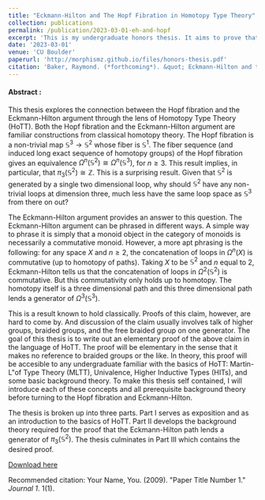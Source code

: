 ```yaml
---
title: "Eckmann-Hilton and The Hopf Fibration in Homotopy Type Theory"
collection: publications
permalink: /publication/2023-03-01-eh-and-hopf
excerpt: 'This is my undergraduate honors thesis. It aims to prove that the Eckmann-Hilton path can be used to construct a generator of $\pi_3(\mathbb{S}^2)$'.
date: '2023-03-01'
venue: 'CU Boulder'
paperurl: 'http://morphismz.github.io/files/honors-thesis.pdf'
citation: 'Baker, Raymond. (*forthcoming*). &quot; Eckmann-Hilton and the Hopf Fibration in Homotopy Type Theory.&quot; <i> CU Boulder</i>. 1(1).'
---
```


#### Abstract :

This thesis explores the connection between the Hopf fibration and the Eckmann-Hilton argument through the lens of Homotopy Type Theory (HoTT). Both the Hopf fibration and the Eckmann-Hilton argument are familiar constructions from classical homotopy theory. The Hopf fibration is a non-trivial map $\mathbb{S}^3 \to \mathbb{S}^2$ whose fiber is $\mathbb{S}^1$. The fiber sequence (and induced long exact sequence of homotopy groups) of the Hopf fibration gives an equivalence $\Omega^n (\mathbb{S}^2) \cong \Omega^n(\mathbb{S}^3)$, for $n\geq 3$. This result implies, in particular, that $\pi_3(\mathbb{S}^2)\cong \mathbb{Z}$. This is a surprising result. Given that $\mathbb{S}^2$ is generated by a single two dimensional loop, why should $\mathbb{S}^2$ have any non-trivial loops at dimension three, much less have the same loop space as $\mathbb{S}^3$ from there on out? 

The Eckmann-Hilton argument provides an answer to this question. The Eckmann-Hilton argument can be phrased in different ways. A simple way to phrase it is simply that a monoid object in the category of monoids is necessarily a commutative monoid. However, a more apt phrasing is the following: for any space $X$ and $n\geq 2$, the concatenation of loops in $\Omega^n(X)$ is commutative (up to homotopy of paths). Taking $X$ to be $\mathbb{S}^2$ and $n$ equal to $2$, Eckmann-Hilton tells us that the concatenation of loops in $\Omega^2(\mathbb{S}^2)$ is commutative. But this commutativity only holds up to homotopy. The homotopy itself is a three dimensional path and this three dimensional path lends a generator of $\Omega^3(\mathbb{S}^3)$.

This is a result known to hold classically. Proofs of this claim, however, are hard to come by. And discussion of the claim usually involves talk of higher groups, braided groups, and the free braided group on one generator. The goal of this thesis is to write out an elementary proof of the above claim in the language of HoTT. The proof will be elementary in the sense that it makes no reference to braided groups or the like. In theory, this proof will be accesible to any undergraduate familiar with the basics of HoTT: Martin-L\"of Type Theory (MLTT), Univalence, Higher Inductive Types (HITs), and some basic background theory. To make this thesis self contained, I will introduce each of these concepts and all prerequisite background theory before turning to the Hopf fibration and Eckmann-Hilton. 

The thesis is broken up into three parts. Part I serves as exposition and as an introduction to the basics of HoTT. Part II develops the background theory required for the proof that the Eckmann-Hilton path lends a generator of $\pi_3(\mathbb{S}^2)$. The thesis culminates in Part III which contains the desired proof.


[Download here](http://morphismz.github.io/files/honors-thesis.pdf)

Recommended citation: Your Name, You. (2009). "Paper Title Number 1." <i>Journal 1</i>. 1(1).